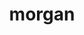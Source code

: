 ---
codehost: https://github.com/expressjs/morgan
logohandle: expressjs_morgan
sort: morgan
title: morgan
website: https://github.com/expressjs/morgan
---